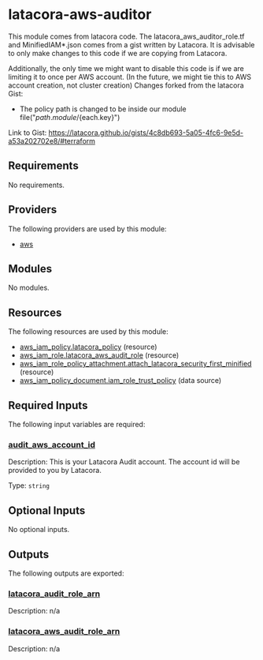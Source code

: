 # latacora-aws-auditor
This module comes from latacora code. The latacora_aws_auditor_role.tf and MinifiedIAM*.json comes from a gist written by Latacora. It is advisable to only make changes to this code if we are copying from Latacora. 

Additionally, the only time we might want to disable this code is if we are limiting it to once per AWS account. (In the future, we might tie this to AWS account creation, not cluster creation)
Changes forked from the latacora Gist:

- The policy path is changed to be inside our module file("${path.module}/${each.key}")

Link to Gist:
https://latacora.github.io/gists/4c8db693-5a05-4fc6-9e5d-a53a202702e8/#terraform
<!-- BEGIN_TF_DOCS -->
## Requirements

No requirements.

## Providers

The following providers are used by this module:

- <a name="provider_aws"></a> [aws](#provider\_aws)

## Modules

No modules.

## Resources

The following resources are used by this module:

- [aws_iam_policy.latacora_policy](https://registry.terraform.io/providers/hashicorp/aws/latest/docs/resources/iam_policy) (resource)
- [aws_iam_role.latacora_aws_audit_role](https://registry.terraform.io/providers/hashicorp/aws/latest/docs/resources/iam_role) (resource)
- [aws_iam_role_policy_attachment.attach_latacora_security_first_minified](https://registry.terraform.io/providers/hashicorp/aws/latest/docs/resources/iam_role_policy_attachment) (resource)
- [aws_iam_policy_document.iam_role_trust_policy](https://registry.terraform.io/providers/hashicorp/aws/latest/docs/data-sources/iam_policy_document) (data source)

## Required Inputs

The following input variables are required:

### <a name="input_audit_aws_account_id"></a> [audit\_aws\_account\_id](#input\_audit\_aws\_account\_id)

Description: This is your Latacora Audit account.  The account id will be provided to you by Latacora.

Type: `string`

## Optional Inputs

No optional inputs.

## Outputs

The following outputs are exported:

### <a name="output_latacora_audit_role_arn"></a> [latacora\_audit\_role\_arn](#output\_latacora\_audit\_role\_arn)

Description: n/a

### <a name="output_latacora_aws_audit_role_arn"></a> [latacora\_aws\_audit\_role\_arn](#output\_latacora\_aws\_audit\_role\_arn)

Description: n/a
<!-- END_TF_DOCS -->
